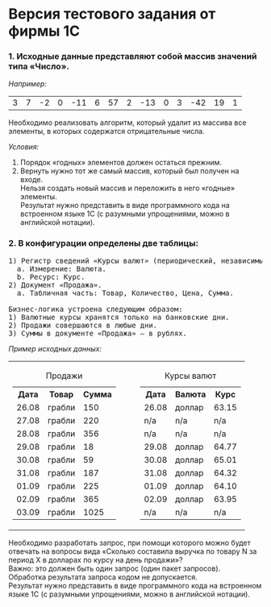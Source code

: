 # Версия тестового задания от фирмы 1С

### 1. Исходные данные представляют собой массив значений типа «Число».
*Например:*
<table>
<tr><td>3</td><td>7</td><td>-2</td><td>0</td><td>-11</td><td>6</td><td>57</td><td>2</td><td>-13</td><td>0</td><td>3</td><td>-42</td><td>19</td><td>1</td></tr>
</table>	

Необходимо реализовать алгоритм, который удалит из массива все элементы, в которых содержатся отрицательные числа.<br>

*Условия:*
1)	Порядок «годных» элементов должен остаться прежним.<br>
2)	Вернуть нужно тот же самый массив, который был получен на входе.<br>
Нельзя создать новый массив и переложить в него «годные» элементы.<br>
Результат нужно представить в виде программного кода на встроенном языке 1С (с разумными упрощениями, можно в английской нотации).

### 2. В конфигурации определены две таблицы:
<pre>
1) Регистр сведений «Курсы валют» (периодический, независимый).
  a. Измерение: Валюта.
  b. Ресурс: Курс.
2) Документ «Продажа».
  a. Табличная часть: Товар, Количество, Цена, Сумма.
  
Бизнес-логика устроена следующим образом:
1) Валютные курсы хранятся только на банковские дни.
2) Продажи совершаются в любые дни.
3) Суммы в документе «Продажа» — в рублях.
</pre>
*Пример исходных данных:*

<table><tr><td>

<table>
  <caption>Продажи</caption>
  <tr><th>Дата</th><th>Товар</th><th>Сумма</th></tr>
  <tr><td>26.08</td><td> грабли</td><td>	150</td></tr>
  <tr><td>27.08</td><td> грабли</td><td>	220</td></tr>
  <tr><td>28.08</td><td>	грабли</td><td>	356</td></tr>
  <tr><td>29.08</td><td>	грабли</td><td>	18</td></tr>
  <tr><td>30.08</td><td>	грабли</td><td>	59</td></tr>
  <tr><td>31.08</td><td>	грабли</td><td>	187</td></tr>
  <tr><td>01.09</td><td>	грабли</td><td>	225</td></tr>
  <tr><td>02.09</td><td>	грабли</td><td>	365</td></tr>
  <tr><td>03.09</td><td>	грабли</td><td>	1025</td></tr>
</table>
  
</td><td> &#8195; </td><td>

<table>
<caption>Курсы валют</caption>
<tr><th>Дата</th><th>	Валюта</th><th>	Курс</th></tr>
<tr><td>26.08</td><td>	доллар</td><td>	63.15</td></tr>
<tr><td>n/a</td><td>	n/a</td><td>	n/a</td></tr>
<tr><td>n/a</td><td>	n/a</td><td>	n/a</td></tr>
<tr><td>29.08</td><td>	доллар</td><td>	64.77</td></tr>
<tr><td>30.08</td><td>	доллар</td><td>	65.01</td></tr>
<tr><td>31.08</td><td>	доллар</td><td>	64.32</td></tr>
<tr><td>01.09</td><td>	доллар</td><td>	64.10</td></tr>
<tr><td>02.09</td><td>	доллар</td><td>	63.95</td></tr>
<tr><td>n/a</td><td>	n/a</td><td>	n/a</td></tr>
</table>
  
</td></tr></table>

Необходимо разработать запрос, при помощи которого можно будет отвечать на вопросы вида «Сколько составила выручка по товару N за период X в долларах по курсу на день продажи»?<br>
Важно: это должен быть один запрос (один пакет запросов).<br>
Обработка результата запроса кодом не допускается.<br>
Результат нужно представить в виде программного кода на встроенном языке 1С (с разумными упрощениями, можно в английской нотации).
